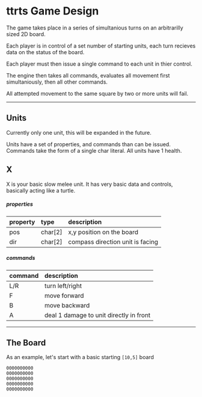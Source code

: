 ttrts Game Design
=================

The game takes place in a series of simultanious turns on an arbitrarilly sized 2D board.

Each player is in control of a set number of starting units, each turn recieves data on the status of the board.

Each player must then issue a single command to each unit in thier control.

The engine then takes all commands, evaluates all movement first simultaniously, then all other commands.

All attempted movement to the same square by two or more units will fail.

--------------------------------------------------------
Units
-----

Currently only one unit, this will be expanded in the future.

Units have a set of properties, and commands than can be issued. 
Commands take the form of a single char literal.
All units have 1 health.


## X
X is your basic slow melee unit. It has very basic data and controls, basically acting like a turtle.

##### properties
| property | type    | description                       |
|:---------|:--------|:----------------------------------|
| pos      | char[2] | x,y position on the board         |
| dir      | char[2] | compass direction unit is facing  |

##### commands
| command  | description                                 |
|:---------|:--------------------------------------------|
| L/R      | turn left/right                             |
| F        | move forward                                |
| B        | move backward                               |
| A        | deal 1 damage to unit directly in front     |

--------------------------------------------------------
The Board
--------

As an example, let's start with a basic starting `[10,5]` board
````
0000000000
0000000000
0000000000
0000000000
0000000000
````
